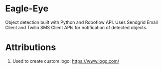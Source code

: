 # Eagle-Eye

Object detection built with Python and Roboflow API. Uses Sendgrid Email Client and Twilio SMS Client APIs for notification of detected objects.

# Attributions

1. Used to create custom logo: https://www.logo.com/
